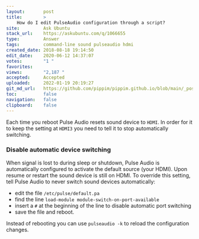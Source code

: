 ```yaml
---
layout:       post
title:        >
    How do I edit PulseAudio configuration through a script?
site:         Ask Ubuntu
stack_url:    https://askubuntu.com/q/1066655
type:         Answer
tags:         command-line sound pulseaudio hdmi
created_date: 2018-08-18 19:14:50
edit_date:    2020-06-12 14:37:07
votes:        "1 "
favorites:    
views:        "2,187 "
accepted:     Accepted
uploaded:     2022-01-19 20:19:27
git_md_url:   https://github.com/pippim/pippim.github.io/blob/main/_posts/2018/2018-08-18-How-do-I-edit-PulseAudio-configuration-through-a-script^.md
toc:          false
navigation:   false
clipboard:    false
---
```


Each time you reboot Pulse Audio resets sound device to `HDMI`. In order for it to keep the setting at `HDMI3` you need to tell it to stop automatically switching.

### Disable automatic device switching

When signal is lost to during sleep or shutdown, Pulse Audio is automatically configured to activate the default source (your HDMI). Upon resume or restart the sound device is still on HDMI. To override this setting, tell Pulse Audio to never switch sound devices automatically:

-    edit the file `/etc/pulse/default.pa`
-    find the line `load-module module-switch-on-port-available`
-    insert a `#` at the beginning of the line to disable automatic port switching
-    save the file and reboot.

Instead of rebooting you can use `pulseaudio -k` to reload the configuration changes.
